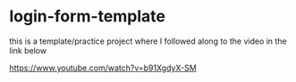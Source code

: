 # login-form-template

this is a template/practice project where I followed along to the video in the link below

https://www.youtube.com/watch?v=b91XgdyX-SM
